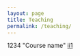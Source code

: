 ```yaml
---
layout: page
title: Teaching
permalink: /teaching/
---
```


1234 "Course name" [ii1](course/1234.md)
